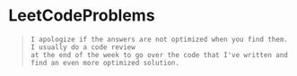 # LeetCodeProblems  

>     I apologize if the answers are not optimized when you find them. I usually do a code review  
>     at the end of the week to go over the code that I've written and find an even more optimized solution.
